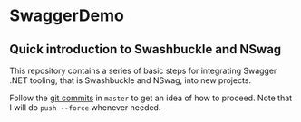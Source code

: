 # SwaggerDemo

## Quick introduction to Swashbuckle and NSwag

This repository contains a series of basic steps for integrating Swagger .NET tooling, that is Swashbuckle and NSwag, into new projects.

Follow the [git commits](https://github.com/CaringDev/SwaggerDemo/commits/master) in `master` to get an idea of how to proceed.
Note that I will do `push --force` whenever needed.
